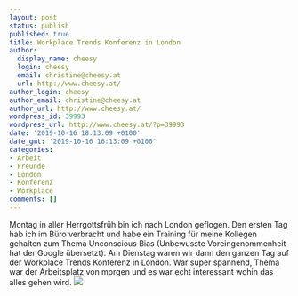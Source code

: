 ```yaml
---
layout: post
status: publish
published: true
title: Workplace Trends Konferenz in London
author:
  display_name: cheesy
  login: cheesy
  email: christine@cheesy.at
  url: http://www.cheesy.at/
author_login: cheesy
author_email: christine@cheesy.at
author_url: http://www.cheesy.at/
wordpress_id: 39993
wordpress_url: http://www.cheesy.at/?p=39993
date: '2019-10-16 18:13:09 +0100'
date_gmt: '2019-10-16 16:13:09 +0100'
categories:
- Arbeit
- Freunde
- London
- Konferenz
- Workplace
comments: []
---
```

Montag in aller Herrgottsfrüh bin ich nach London geflogen. Den ersten Tag hab ich im Büro verbracht und habe ein Training für meine Kollegen gehalten zum Thema Unconscious Bias (Unbewusste Voreingenommenheit hat der Google übersetzt).
Am Dienstag waren wir dann den ganzen Tag auf der Workplace Trends Konferenz in London. War super spannend, Thema war der Arbeitsplatz von morgen und es war echt interessant wohin das alles gehen wird.
[![](http://www.cheesy.at/wp-content/uploads/WTLondon-018.jpg)](http://www.cheesy.at/fotos/arbeit/workplace-trends-konferenz-in-london/)
